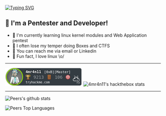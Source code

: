 [![Typing SVG](https://readme-typing-svg.herokuapp.com?font=Hack&color=%239315B7&lines=I'm+Khalid+-+aka+4MR4N11)](https://git.io/typing-svg)

## :name_badge: I'm a Pentester and Developer!

- :peach: I'm currently learning linux kernel modules and Web Application pentest
- :tangerine: I often lose my temper doing Boxes and CTFS
- :watermelon: You can reach me via email or Linkedin
- :meat_on_bone: Fun fact, I love linux \o/

---

![4mr4n11's tryhackme stats](https://raw.githubusercontent.com/4mr4n11/4mr4n11/master/assets/4mr4n11.png)
![4mr4n11's hackthebox stats](https://app.hackthebox.com/profile/109531)


---


![Peers's github stats](https://github-readme-stats.vercel.app/api?username=4mr4n11&theme=radical&count_private=true&show_icons=true&bg_color=7049c7,86a8e7,E56EB2&title_color=fff&text_color=fff)

![Peers Top Languages](https://github-readme-stats.vercel.app/api/top-langs/?username=4mr4n11&layout=compact&bg_color=7049c7,86a8e7,E56EB2&title_color=fff&text_color=fff)
<!--
**4MR4N11/4MR4N11** is a ✨ _special_ ✨ repository because its `README.md` (this file) appears on your GitHub profile.

Here are some ideas to get you started:

- 🔭 I’m currently working on ...
- 🌱 I’m currently learning ...
- 👯 I’m looking to collaborate on ...
- 🤔 I’m looking for help with ...
- 💬 Ask me about ...
- 📫 How to reach me: ...
- 😄 Pronouns: ...
- ⚡ Fun fact: ...
-->

